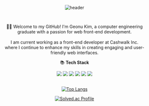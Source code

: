 <div align="center">

![header](https://capsule-render.vercel.app/api?type=Waving&color=auto&height=300&section=header&text=Geonu's%20Github&fontSize=90)

<br/>

🙋‍♂️ Welcome to my GitHub! I'm Geonu Kim, a computer engineering graduate with a passion for web front-end development. </br> </br> I am current working as a front-end developer at Cashwalk Inc. </br> where I continue to enhance my skills in creating engaging and user-friendly web interfaces. 
</br>

📚 <b>Tech Stack</b>

<img src="https://img.shields.io/badge/JavaScript-F7DF1E?style=for-the-badge&logo=Javascript&logoColor=white">
<img src="https://img.shields.io/badge/TypeScript-3178C6?style=for-the-badge&logo=TypeScript&logoColor=white">
<img src="https://img.shields.io/badge/React-61DAFB?style=for-the-badge&logo=React&logoColor=white">
<img src="https://img.shields.io/badge/TailwindCSS-06B6D4?style=for-the-badge&logo=Tailwind-CSS&logoColor=white">
<img src="https://img.shields.io/badge/Redux-764ABC?style=for-the-badge&logo=Redux&logoColor=white">
<img src="https://img.shields.io/badge/Next.js-000000?style=for-the-badge&logo=Next.js&logoColor=white">

<br/>
<br/>


  [![Top Langs](https://github-readme-stats.vercel.app/api/top-langs/?username=caseBread&layout=compact)](https://github.com/anuraghazra/github-readme-stats)
  
  [![Solved.ac Profile](http://mazassumnida.wtf/api/v2/generate_badge?boj=kgu0515)](https://solved.ac/kgu0515/)
</div>

